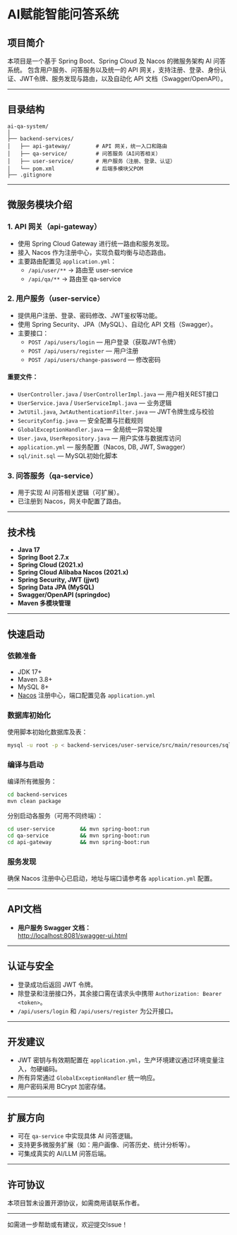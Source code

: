 # AI赋能智能问答系统

## 项目简介

本项目是一个基于 Spring Boot、Spring Cloud 及 Nacos 的微服务架构 AI 问答系统。
包含用户服务、问答服务以及统一的 API 网关，支持注册、登录、身份认证、JWT令牌、服务发现与路由，以及自动化 API 文档（Swagger/OpenAPI）。

---

## 目录结构

```
ai-qa-system/
│
├── backend-services/
│   ├── api-gateway/        # API 网关，统一入口和路由
│   ├── qa-service/         # 问答服务（AI问答相关）
│   ├── user-service/       # 用户服务（注册、登录、认证）
│   └── pom.xml             # 后端多模块父POM
├── .gitignore
```

---

## 微服务模块介绍

### 1. API 网关（api-gateway）

- 使用 Spring Cloud Gateway 进行统一路由和服务发现。
- 接入 Nacos 作为注册中心，实现负载均衡与动态路由。
- 主要路由配置见 `application.yml`：
    - `/api/user/**` → 路由至 user-service
    - `/api/qa/**`   → 路由至 qa-service

### 2. 用户服务（user-service）

- 提供用户注册、登录、密码修改、JWT鉴权等功能。
- 使用 Spring Security、JPA（MySQL）、自动化 API 文档（Swagger）。
- 主要接口：
    - `POST /api/users/login`         — 用户登录（获取JWT令牌）
    - `POST /api/users/register`      — 用户注册
    - `POST /api/users/change-password` — 修改密码

#### 重要文件：
- `UserController.java` / `UserControllerImpl.java` — 用户相关REST接口
- `UserService.java` / `UserServiceImpl.java`      — 业务逻辑
- `JwtUtil.java`, `JwtAuthenticationFilter.java`   — JWT令牌生成与校验
- `SecurityConfig.java`                            — 安全配置与拦截规则
- `GlobalExceptionHandler.java`                    — 全局统一异常处理
- `User.java`, `UserRepository.java`               — 用户实体与数据库访问
- `application.yml`                                — 服务配置（Nacos, DB, JWT, Swagger）
- `sql/init.sql`                                   — MySQL初始化脚本

### 3. 问答服务（qa-service）

- 用于实现 AI 问答相关逻辑（可扩展）。
- 已注册到 Nacos，网关中配置了路由。

---

## 技术栈

- **Java 17**
- **Spring Boot 2.7.x**
- **Spring Cloud (2021.x)**
- **Spring Cloud Alibaba Nacos (2021.x)**
- **Spring Security, JWT (jjwt)**
- **Spring Data JPA (MySQL)**
- **Swagger/OpenAPI (springdoc)**
- **Maven 多模块管理**

---

## 快速启动

### 依赖准备

- JDK 17+
- Maven 3.8+
- MySQL 8+
- [Nacos](https://nacos.io/) 注册中心，端口配置见各 `application.yml`

### 数据库初始化

使用脚本初始化数据库及表：

```bash
mysql -u root -p < backend-services/user-service/src/main/resources/sql/init.sql
```

### 编译与启动

编译所有微服务：

```bash
cd backend-services
mvn clean package
```

分别启动各服务（可用不同终端）：

```bash
cd user-service        && mvn spring-boot:run
cd qa-service          && mvn spring-boot:run
cd api-gateway         && mvn spring-boot:run
```

### 服务发现

确保 Nacos 注册中心已启动，地址与端口请参考各 `application.yml` 配置。

---

## API文档

- **用户服务 Swagger 文档：**  
  [http://localhost:8081/swagger-ui.html](http://localhost:8081/swagger-ui.html)

---

## 认证与安全

- 登录成功后返回 JWT 令牌。
- 除登录和注册接口外，其余接口需在请求头中携带 `Authorization: Bearer <token>`。
- `/api/users/login` 和 `/api/users/register` 为公开接口。

---

## 开发建议

- JWT 密钥与有效期配置在 `application.yml`，生产环境建议通过环境变量注入，勿硬编码。
- 所有异常通过 `GlobalExceptionHandler` 统一响应。
- 用户密码采用 BCrypt 加密存储。

---

## 扩展方向

- 可在 `qa-service` 中实现具体 AI 问答逻辑。
- 支持更多微服务扩展（如：用户画像、问答历史、统计分析等）。
- 可集成真实的 AI/LLM 问答后端。

---

## 许可协议

本项目暂未设置开源协议，如需商用请联系作者。

---

如需进一步帮助或有建议，欢迎提交Issue！
